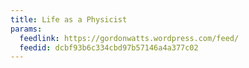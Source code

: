 ```yaml
---
title: Life as a Physicist
params:
  feedlink: https://gordonwatts.wordpress.com/feed/
  feedid: dcbf93b6c334cbd97b57146a4a377c02
---
```

